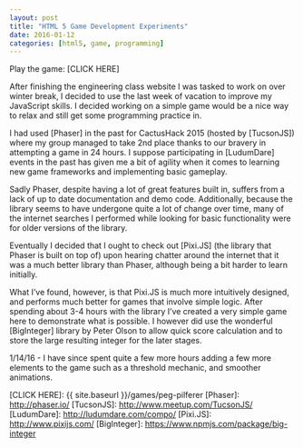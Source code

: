 ```yaml
---
layout: post
title: "HTML 5 Game Development Experiments"
date: 2016-01-12
categories: [html5, game, programming]
---
```

Play the game: [CLICK HERE]

After finishing the engineering class website I was tasked to work on over winter break, I decided to use the last week of vacation to improve my JavaScript skills. I decided working on a simple game would be a nice way to relax and still get some programming practice in.

I had used [Phaser] in the past for CactusHack 2015 (hosted by [TucsonJS]) where my group managed to take 2nd place thanks to our bravery in attempting a game in 24 hours. I suppose participating in [LudumDare] events in the past has given me a bit of agility when it comes to learning new game frameworks and implementing basic gameplay.

Sadly Phaser, despite having a lot of great features built in, suffers from a lack of up to date documentation and demo code. Additionally, because the library seems to have undergone quite a lot of change over time, many of the internet searches I performed while looking for basic functionality were for older versions of the library.

Eventually I decided that I ought to check out [Pixi.JS] \(the library that Phaser is built on top of) upon hearing chatter around the internet that it was a much better library than Phaser, although being a bit harder to learn initially.

What I’ve found, however, is that Pixi.JS is much more intuitively designed, and performs much better for games that involve simple logic. After spending about 3-4 hours with the library I’ve created a very simple game here to demonstrate what is possible. I however did use the wonderful [BigInteger] library by Peter Olson to allow quick score calculation and to store the large resulting integer for the later stages.

1/14/16 - I have since spent quite a few more hours adding a few more elements to the game such as a threshold mechanic, and smoother animations.

[CLICK HERE]: {{ site.baseurl }}/games/peg-pilferer
[Phaser]: http://phaser.io/
[TucsonJS]: http://www.meetup.com/TucsonJS/
[LudumDare]: http://ludumdare.com/compo/
[Pixi.JS]: http://www.pixijs.com/
[BigInteger]: https://www.npmjs.com/package/big-integer
